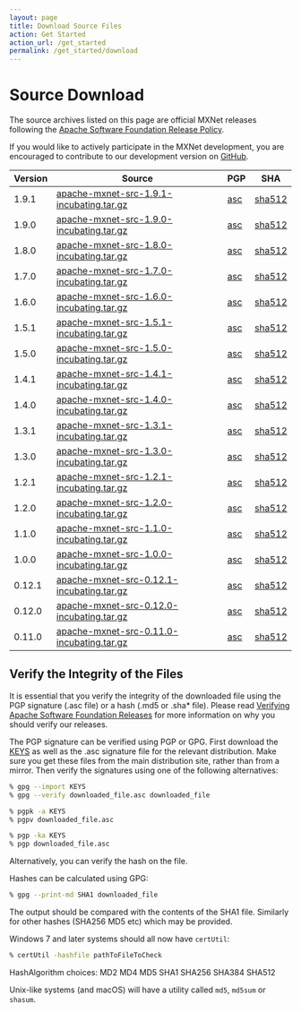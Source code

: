 ```yaml
---
layout: page
title: Download Source Files
action: Get Started
action_url: /get_started
permalink: /get_started/download
---
```

<!--- Licensed to the Apache Software Foundation (ASF) under one -->
<!--- or more contributor license agreements.  See the NOTICE file -->
<!--- distributed with this work for additional information -->
<!--- regarding copyright ownership.  The ASF licenses this file -->
<!--- to you under the Apache License, Version 2.0 (the -->
<!--- "License"); you may not use this file except in compliance -->
<!--- with the License.  You may obtain a copy of the License at -->

<!---   http://www.apache.org/licenses/LICENSE-2.0 -->

<!--- Unless required by applicable law or agreed to in writing, -->
<!--- software distributed under the License is distributed on an -->
<!--- "AS IS" BASIS, WITHOUT WARRANTIES OR CONDITIONS OF ANY -->
<!--- KIND, either express or implied.  See the License for the -->
<!--- specific language governing permissions and limitations -->
<!--- under the License. -->


# Source Download

The source archives listed on this page are official MXNet releases following
the [Apache Software Foundation Release
Policy](http://www.apache.org/legal/release-policy.html).

If you would like to actively participate in the MXNet development, you are
encouraged to contribute to our development version on
[GitHub](https://github.com/apache/incubator-mxnet).

| Version | Source                                                                                                      | PGP                                                                                                             | SHA                                                                                                                |
|---------|-------------------------------------------------------------------------------------------------------------|-----------------------------------------------------------------------------------------------------------------|---------------------------------------------------------------------------------------------------------------------|
| 1.9.1   | [apache-mxnet-src-1.9.1-incubating.tar.gz](http://www.apache.org/dyn/closer.lua?filename=incubator/mxnet/1.9.1/apache-mxnet-src-1.9.1-incubating.tar.gz&action=download)   | [asc](https://downloads.apache.org/incubator/mxnet/1.9.1/apache-mxnet-src-1.9.1-incubating.tar.gz.asc)    |  [sha512](https://downloads.apache.org/incubator/mxnet/1.9.1/apache-mxnet-src-1.9.1-incubating.tar.gz.sha512)    |
| 1.9.0   | [apache-mxnet-src-1.9.0-incubating.tar.gz](https://archive.apache.org/dist/incubator/mxnet/1.9.0/apache-mxnet-src-1.9.0-incubating.tar.gz)   | [asc](https://archive.apache.org/dist/incubator/mxnet/1.9.0/apache-mxnet-src-1.9.0-incubating.tar.gz.asc)    |  [sha512](https://archive.apache.org/dist/incubator/mxnet/1.9.0/apache-mxnet-src-1.9.0-incubating.tar.gz.sha512)    |
| 1.8.0   | [apache-mxnet-src-1.8.0-incubating.tar.gz](https://archive.apache.org/dist/incubator/mxnet/1.8.0/apache-mxnet-src-1.8.0-incubating.tar.gz)   | [asc](https://archive.apache.org/dist/incubator/mxnet/1.8.0/apache-mxnet-src-1.8.0-incubating.tar.gz.asc)    |  [sha512](https://archive.apache.org/dist/incubator/mxnet/1.8.0/apache-mxnet-src-1.8.0-incubating.tar.gz.sha512)    |
| 1.7.0   | [apache-mxnet-src-1.7.0-incubating.tar.gz](https://archive.apache.org/dist/incubator/mxnet/1.7.0/apache-mxnet-src-1.7.0-incubating.tar.gz)   | [asc](https://archive.apache.org/dist/incubator/mxnet/1.7.0/apache-mxnet-src-1.7.0-incubating.tar.gz.asc)    |  [sha512](https://archive.apache.org/dist/incubator/mxnet/1.7.0/apache-mxnet-src-1.7.0-incubating.tar.gz.sha512)    |
| 1.6.0   | [apache-mxnet-src-1.6.0-incubating.tar.gz](https://archive.apache.org/dist/incubator/mxnet/1.6.0/apache-mxnet-src-1.6.0-incubating.tar.gz)   | [asc](https://archive.apache.org/dist/incubator/mxnet/1.6.0/apache-mxnet-src-1.6.0-incubating.tar.gz.asc)    |  [sha512](https://archive.apache.org/dist/incubator/mxnet/1.6.0/apache-mxnet-src-1.6.0-incubating.tar.gz.sha512)    |
| 1.5.1   | [apache-mxnet-src-1.5.1-incubating.tar.gz](https://archive.apache.org/dist/incubator/mxnet/1.5.1/apache-mxnet-src-1.5.1-incubating.tar.gz)   | [asc](https://archive.apache.org/dist/incubator/mxnet/1.5.1/apache-mxnet-src-1.5.1-incubating.tar.gz.asc)    |  [sha512](https://archive.apache.org/dist/incubator/mxnet/1.5.1/apache-mxnet-src-1.5.1-incubating.tar.gz.sha512)     |
| 1.5.0   | [apache-mxnet-src-1.5.0-incubating.tar.gz](https://archive.apache.org/dist/incubator/mxnet/1.5.0/apache-mxnet-src-1.5.0-incubating.tar.gz)   | [asc](https://archive.apache.org/dist/incubator/mxnet/1.5.0/apache-mxnet-src-1.5.0-incubating.tar.gz.asc)    |  [sha512](https://archive.apache.org/dist/incubator/mxnet/1.5.0/apache-mxnet-src-1.5.0-incubating.tar.gz.sha512)     |
| 1.4.1   | [apache-mxnet-src-1.4.1-incubating.tar.gz](https://archive.apache.org/dist/incubator/mxnet/1.4.1/apache-mxnet-src-1.4.1-incubating.tar.gz)   | [asc](https://archive.apache.org/dist/incubator/mxnet/1.4.1/apache-mxnet-src-1.4.1-incubating.tar.gz.asc)    | [sha512](https://archive.apache.org/dist/incubator/mxnet/1.4.1/apache-mxnet-src-1.4.1-incubating.tar.gz.sha512)      |
| 1.4.0   | [apache-mxnet-src-1.4.0-incubating.tar.gz](https://archive.apache.org/dist/incubator/mxnet/1.4.0/apache-mxnet-src-1.4.0-incubating.tar.gz)   | [asc](https://archive.apache.org/dist/incubator/mxnet/1.4.0/apache-mxnet-src-1.4.0-incubating.tar.gz.asc)    | [sha512](https://archive.apache.org/dist/incubator/mxnet/1.4.0/apache-mxnet-src-1.4.0-incubating.tar.gz.sha512)      |
| 1.3.1   | [apache-mxnet-src-1.3.1-incubating.tar.gz](https://archive.apache.org/dist/incubator/mxnet/1.3.1/apache-mxnet-src-1.3.1-incubating.tar.gz)   | [asc](https://archive.apache.org/dist/incubator/mxnet/1.3.1/apache-mxnet-src-1.3.1-incubating.tar.gz.asc)    | [sha512](https://archive.apache.org/dist/incubator/mxnet/1.3.1/apache-mxnet-src-1.3.1-incubating.tar.gz.sha512)      |
| 1.3.0   | [apache-mxnet-src-1.3.0-incubating.tar.gz](https://archive.apache.org/dist/incubator/mxnet/1.3.0/apache-mxnet-src-1.3.0-incubating.tar.gz)   | [asc](https://archive.apache.org/dist/incubator/mxnet/1.3.0/apache-mxnet-src-1.3.0-incubating.tar.gz.asc)    | [sha512](https://archive.apache.org/dist/incubator/mxnet/1.3.0/apache-mxnet-src-1.3.0-incubating.tar.gz.sha512)      |
| 1.2.1   | [apache-mxnet-src-1.2.1-incubating.tar.gz](https://archive.apache.org/dist/incubator/mxnet/1.2.1/apache-mxnet-src-1.2.1-incubating.tar.gz)   | [asc](https://archive.apache.org/dist/incubator/mxnet/1.2.1/apache-mxnet-src-1.2.1-incubating.tar.gz.asc)    | [sha512](https://archive.apache.org/dist/incubator/mxnet/1.2.1/apache-mxnet-src-1.2.1-incubating.tar.gz.sha512)      |
| 1.2.0   | [apache-mxnet-src-1.2.0-incubating.tar.gz](https://archive.apache.org/dist/incubator/mxnet/1.2.0/apache-mxnet-src-1.2.0-incubating.tar.gz)   | [asc](https://archive.apache.org/dist/incubator/mxnet/1.2.0/apache-mxnet-src-1.2.0-incubating.tar.gz.asc)    | [sha512](https://archive.apache.org/dist/incubator/mxnet/1.2.0/apache-mxnet-src-1.2.0-incubating.tar.gz.sha512)      |
| 1.1.0   | [apache-mxnet-src-1.1.0-incubating.tar.gz](https://archive.apache.org/dist/incubator/mxnet/1.1.0/apache-mxnet-src-1.1.0-incubating.tar.gz)   | [asc](https://archive.apache.org/dist/incubator/mxnet/1.1.0/apache-mxnet-src-1.1.0-incubating.tar.gz.asc)    | [sha512](https://archive.apache.org/dist/incubator/mxnet/1.1.0/apache-mxnet-src-1.1.0-incubating.tar.gz.sha512)     |
| 1.0.0   | [apache-mxnet-src-1.0.0-incubating.tar.gz](https://archive.apache.org/dist/incubator/mxnet/1.0.0/apache-mxnet-src-1.0.0-incubating.tar.gz)   | [asc](https://archive.apache.org/dist/incubator/mxnet/1.0.0/apache-mxnet-src-1.0.0-incubating.tar.gz.asc)    | [sha512](https://archive.apache.org/dist/incubator/mxnet/1.0.0/apache-mxnet-src-1.0.0-incubating.tar.gz.sha512)   |
| 0.12.1  | [apache-mxnet-src-0.12.1-incubating.tar.gz](https://archive.apache.org/dist/incubator/mxnet/0.12.1/apache-mxnet-src-0.12.1-incubating.tar.gz) | [asc](https://archive.apache.org/dist/incubator/mxnet/0.12.1/apache-mxnet-src-0.12.1-incubating.tar.gz.asc)  | [sha512](https://archive.apache.org/dist/incubator/mxnet/0.12.1/apache-mxnet-src-0.12.1-incubating.tar.gz.sha512) |
| 0.12.0  | [apache-mxnet-src-0.12.0-incubating.tar.gz](https://archive.apache.org/dist/incubator/mxnet/0.12.0/apache-mxnet-src-0.12.0-incubating.tar.gz) | [asc](https://archive.apache.org/dist/incubator/mxnet/0.12.0/apache-mxnet-src-0.12.0-incubating.tar.gz.asc)  | [sha512](https://archive.apache.org/dist/incubator/mxnet/0.12.0/apache-mxnet-src-0.12.0-incubating.tar.gz.sha512) |
| 0.11.0  | [apache-mxnet-src-0.11.0-incubating.tar.gz](https://archive.apache.org/dist/incubator/mxnet/0.11.0/apache-mxnet-src-0.11.0-incubating.tar.gz) | [asc](https://archive.apache.org/dist/incubator/mxnet/0.11.0/apache-mxnet-src-0.11.0-incubating.tar.gz.asc)  | [sha512](https://archive.apache.org/dist/incubator/mxnet/0.11.0/apache-mxnet-src-0.11.0-incubating.tar.gz.sha512) |

## Verify the Integrity of the Files
It is essential that you verify the integrity of the downloaded file using the PGP signature (.asc file) or a hash (.md5 or .sha* file). Please read [Verifying Apache Software Foundation Releases](https://www.apache.org/info/verification.html) for more information on why you should verify our releases.

The PGP signature can be verified using PGP or GPG. First download the [KEYS](https://apache.org/dist/incubator/mxnet/KEYS) as well as the .asc signature file for the relevant distribution. Make sure you get these files from the main distribution site, rather than from a mirror. Then verify the signatures using one of the following alternatives:

```bash
% gpg --import KEYS
% gpg --verify downloaded_file.asc downloaded_file
```

```bash
% pgpk -a KEYS
% pgpv downloaded_file.asc
```

```bash
% pgp -ka KEYS
% pgp downloaded_file.asc
```

Alternatively, you can verify the hash on the file.

Hashes can be calculated using GPG:

```bash
% gpg --print-md SHA1 downloaded_file
```

The output should be compared with the contents of the SHA1 file. Similarly for other hashes (SHA256 MD5 etc) which may be provided.

Windows 7 and later systems should all now have `certUtil`:

```bash
% certUtil -hashfile pathToFileToCheck
```

HashAlgorithm choices: MD2 MD4 MD5 SHA1 SHA256 SHA384 SHA512

Unix-like systems (and macOS) will have a utility called `md5`, `md5sum` or `shasum`.

